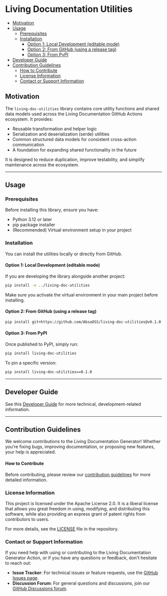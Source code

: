 # Living Documentation Utilities

- [Motivation](#motivation)
- [Usage](#usage)
    - [Prerequisites](#prerequisites)
    - [Installation](#installation)
        - [Option 1: Local Development (editable mode)](#option-1-local-development-editable-mode)
        - [Option 2: From GitHub (using a release tag)](#option-2-from-github-using-a-release-tag)
        - [Option 3: From PyPI](#option-3-from-pypi)
- [Developer Guide](#developer-guide)
- [Contribution Guidelines](#contribution-guidelines)
    - [How to Contribute](#how-to-contribute)
    - [License Information](#license-information)
    - [Contact or Support Information](#contact-or-support-information)


## Motivation

The `living-doc-utilities` library contains core utility functions and shared data models used across the Living Documentation GitHub Actions ecosystem.
It provides:

- Reusable transformation and helper logic
- Serialization and deserialization (serde) utilities
- Common structured data models for consistent cross-action communication
- A foundation for expanding shared functionality in the future

It is designed to reduce duplication, improve testability, and simplify maintenance across the ecosystem.


---
## Usage

### Prerequisites

Before installing this library, ensure you have:

- Python 3.12 or later
- pip package installer
- (Recommended) Virtual environment setup in your project

### Installation

You can install the utilities locally or directly from GitHub.

#### Option 1: Local Development (editable mode)

If you are developing the library alongside another project:

```bash
pip install -e ../living-doc-utilities
```

Make sure you activate the virtual environment in your main project before installing.

#### Option 2: From GitHub (using a release tag)

```bash
pip install git+https://github.com/AbsaOSS/living-doc-utilities@v0.1.0
```

#### Option 3: From PyPI

Once published to PyPI, simply run:

```bash
pip install living-doc-utilities
```

To pin a specific version:

```bash
pip install living-doc-utilities==0.1.0
```

---

## Developer Guide

See this [Developer Guide](DEVELOPER.md) for more technical, development-related information.

---
## Contribution Guidelines

We welcome contributions to the Living Documentation Generator! Whether you're fixing bugs, improving documentation, or proposing new features, your help is appreciated.

#### How to Contribute

Before contributing, please review our [contribution guidelines](https://github.com/AbsaOSS/living-doc-utilities/blob/master/CONTRIBUTING.md) for more detailed information.

### License Information

This project is licensed under the Apache License 2.0. It is a liberal license that allows you great freedom in using, modifying, and distributing this software, while also providing an express grant of patent rights from contributors to users.

For more details, see the [LICENSE](https://github.com/AbsaOSS/living-doc-utilities/blob/master/LICENSE) file in the repository.

### Contact or Support Information

If you need help with using or contributing to the Living Documentation Generator Action, or if you have any questions or feedback, don't hesitate to reach out:

- **Issue Tracker**: For technical issues or feature requests, use the [GitHub Issues page](https://github.com/AbsaOSS/living-doc-utilities/issues).
- **Discussion Forum**: For general questions and discussions, join our [GitHub Discussions forum](https://github.com/AbsaOSS/living-doc-utilities/discussions).
